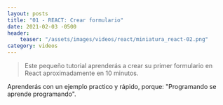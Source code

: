 ```yaml
---
layout: posts
title: "01 - REACT: Crear formulario"
date: 2021-02-03 -0500
header:
    teaser: "/assets/images/videos/react/miniatura_react-02.png"
category: videos
---
```


> Este pequeño tutorial aprenderás a crear su primer formulario en React aproximadamente en 10 minutos. 

Aprenderás con un ejemplo practico y rápido, porque: "Programando se aprende programando".



